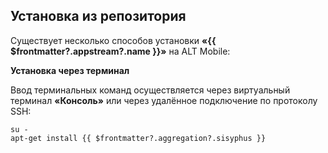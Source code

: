 ## Установка из репозитория

Существует несколько способов установки **«{{ $frontmatter?.appstream?.name }}»** на ALT Mobile:

<!--@include: @apps/_parts/install/software-repo.md-->

**Установка через терминал**

Ввод терминальных команд осуществляется через виртуальный терминал **«Консоль»** или через удалённое подключение по протоколу SSH:

```shell-vue
su -
apt-get install {{ $frontmatter?.aggregation?.sisyphus }}
```
